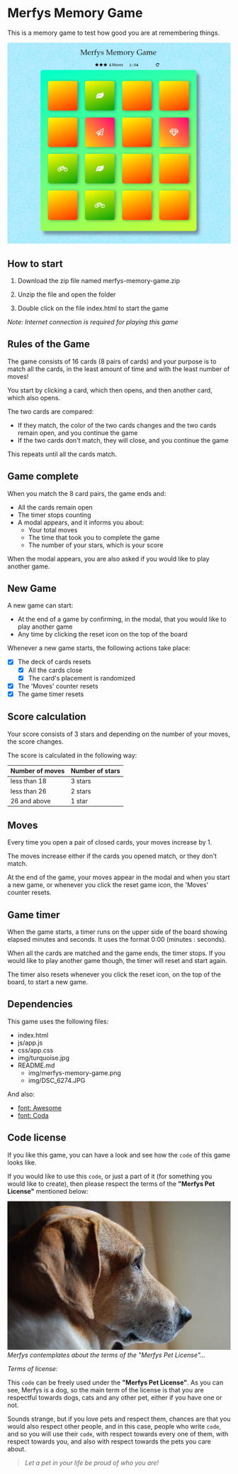 # Merfys Memory Game

This is a memory game to test how good you are at remembering things.

![Screenshot of a game called, Merfys Memory Game, with a board consisting of 16 memory cards](img/merfys-memory-game.png)

## How to start

1. Download the zip file named merfys-memory-game.zip

2. Unzip the file and open the folder

3. Double click on the file index.html to start the game

_Note: Internet connection is required for playing this game_

## Rules of the Game

The game consists of 16 cards (8 pairs of cards) and your purpose is to match all the cards, in the least amount of time and with the least number of moves!

You start by clicking a card, which then opens, and then another card, which also opens.

The two cards are compared:

* If they match, the color of the two cards changes and the two cards remain open, and you continue the game
* If the two cards don't match, they will close, and you continue the game

This repeats until all the cards match.

## Game complete

 When you match the 8 card pairs, the game ends and:

 * All the cards remain open
 * The timer stops counting
 * A modal appears, and it informs you about:
    * Your total moves
    * The time that took you to complete the game
    * The number of your stars, which is your score

When the modal appears, you are also asked if you would like to play another game.

## New Game

A new game can start:

* At the end of a game by confirming, in the modal, that you would like to play another game
* Any time by clicking the reset icon on the top of the board

Whenever a new game starts, the following actions take place:

* [x] The deck of cards resets
    * [x] All the cards close
    * [x] The card's placement is randomized
* [x] The 'Moves' counter resets
* [x] The game timer resets

## Score calculation

Your score consists of 3 stars and depending on the number of your moves, the score changes.

The score is calculated in the following way:

Number of moves | Number of stars
 -------------- | ---------------
 less than 18   | 3 stars
 less than 26   | 2 stars
 26 and above   | 1 star

## Moves

Every time you open a pair of closed cards, your moves increase by 1.

The moves increase either if the cards you opened match, or they don't match.

At the end of the game, your moves appear in the modal and when you start a new game, or whenever you click the reset game icon, the 'Moves' counter resets.

## Game timer

 When the game starts, a timer runs on the upper side of the board showing elapsed minutes and seconds. It uses the format 0:00 (minutes : seconds).

 When all the cards are matched and the game ends, the timer stops. If you would like to play another game though, the timer will reset and start again.

 The timer also resets whenever you click the reset icon, on the top of the board, to start a new game.

## Dependencies

This game uses the following files:

* index.html
* js/app.js
* css/app.css
* img/turquoise.jpg
* README.md
  * img/merfys-memory-game.png
  * img/DSC_6274.JPG

And also:

* [font: Awesome](https://maxcdn.bootstrapcdn.com/font-awesome/4.6.1/css/font-awesome.min.css)
* [font: Coda](https://fonts.googleapis.com/css?family=Coda)

## Code license

If you like this game, you can have a look and see how the `code` of this game looks like.

If you would like to use this `code`, or just a part of it (for something you would like to create), then please respect the terms of the **"Merfys Pet License"** mentioned below:

![A brown and white large breed dog, named Merfys, sitting still and looking at the distance](img/DSC_6274.JPG)
_Merfys contemplates about the terms of the "Merfys Pet License"..._

_Terms of license:_

This `code` can be freely used under the **"Merfys Pet License"**. As you can see, Merfys is a dog, so the main term of the license is that you are respectful towards dogs, cats and any other pet, either if you have one or not.

Sounds strange, but if you love pets and respect them, chances are that you would also respect other people, and in this case, people who write `code`, and so you will use their `code`, with respect towards every one of them, with respect towards you, and also with respect towards the pets you care about.

>_Let a pet in your life be proud of who you are!_